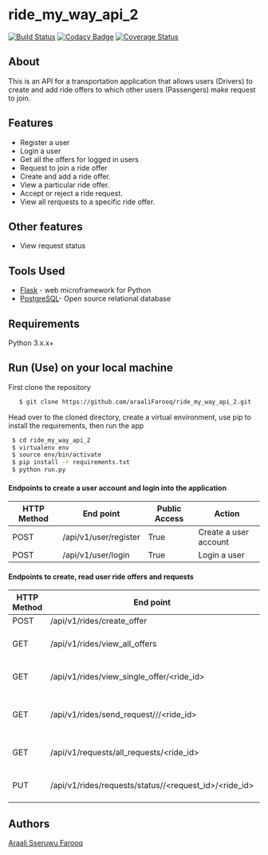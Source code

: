 # ride_my_way_api_2

[![Build Status](https://travis-ci.org/araaliFarooq/ride_my_way_api_2.svg?branch=master)](https://travis-ci.org/araaliFarooq/ride_my_way_api_2)
[![Codacy Badge](https://api.codacy.com/project/badge/Grade/06dc688a05034adcbcb97c8ff47ac190)](https://www.codacy.com/app/araaliFarooq/ride_my_way_api_2?utm_source=github.com&amp;utm_medium=referral&amp;utm_content=araaliFarooq/ride_my_way_api_2&amp;utm_campaign=Badge_Grade)
[![Coverage Status](https://coveralls.io/repos/github/araaliFarooq/ride_my_way_api_2/badge.svg?branch=master)](https://coveralls.io/github/araaliFarooq/ride_my_way_api_2?branch=master)


## About
This is an API for a transportation application that allows users (Drivers) to create and add ride offers to which other users (Passengers) make request to join.

## Features
- Register a user
- Login a user
- Get all the offers for logged in users
- Request to join a ride offer
- Create and add a ride offer.
- View a particular ride offer.
- Accept or reject a ride request.
- View all rerquests to a specific ride offer.

## Other features
- View request status

## Tools Used
- [Flask](http://flask.pocoo.org/) - web microframework for Python
- [PostgreSQL](https://www.postgresql.org/)- Open source relational database

## Requirements
Python 3.x.x+
 
## Run (Use) on your local machine
First clone the repository
```sh
   $ git clone https://github.com/araaliFarooq/ride_my_way_api_2.git
   ```
   Head over to the cloned directory, create a virtual environment, use pip to install the requirements, then run the app
   ```sh
    $ cd ride_my_way_api_2
    $ virtualenv env
    $ source env/bin/activate
    $ pip install -r requirements.txt
    $ python run.py
```
#### Endpoints to create a user account and login into the application
HTTP Method|End point | Public Access|Action
-----------|----------|--------------|------
POST | /api/v1/user/register | True | Create a user account
POST | /api/v1/user/login | True | Login a user

#### Endpoints to create, read user ride offers and requests
HTTP Method|End point | Public Access|Action
-----------|----------|--------------|------
POST | /api/v1/rides/create_offer | False | Create an offer
GET | /api/v1/rides/view_all_offers | False | Fetch all offers for a logged in user
GET | /api/v1/rides/view_single_offer/<ride_id> | False | Fetch a single offer for a logged in user
GET | /api/v1/rides/send_request/<location>/<destination>/<ride_id> | False | Send a request to join a ride offer for a logged in user
GET | /api/v1/requests/all_requests/<ride_id> | False | View all requests to a specific offer
PUT | /api/v1/rides/requests/status/<status>/<request_id>/<ride_id> | False | Respond to ride requests(Accept or reject)

## Authors
[Araali Sseruwu Farooq](https://github.com/araalifarooq)


